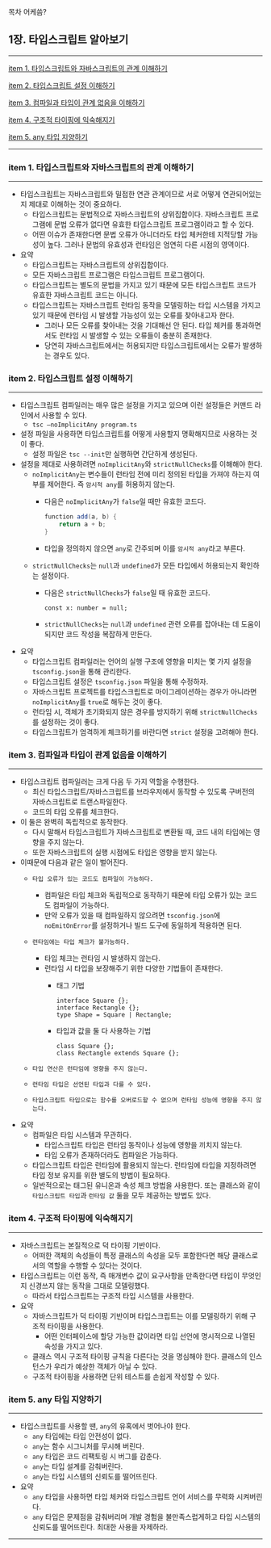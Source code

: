 목차 어케씀?

## 1장. 타입스크립트 알아보기

---

[item 1. 타입스크립트와 자바스크립트의 관계 이해하기](#item-1-타입스크립트와-자바스크립트의-관계-이해하기)

[item 2. 타입스크립트 설정 이해하기](#item-2-타입스크립트-설정-이해하기)

[item 3. 컴파일과 타입이 관계 없음을 이해하기](#item-3-컴파일과-타입이-관계-없음을-이해하기)

[item 4. 구조적 타이핑에 익숙해지기](#item-4-구조적-타이핑에-익숙해지기)

[item 5. any 타입 지양하기](#item-5-any-타입-지양하기)

---


### item 1. 타입스크립트와 자바스크립트의 관계 이해하기

---

- 타입스크립트는 자바스크립트와 밀접한 연관 관계이므로 서로 어떻게 연관되어있는지 제대로 이해하는 것이 중요하다.
    - 타입스크립트는 문법적으로 자바스크립트의 상위집합이다. 자바스크립트 프로그램에 문법 오류가 없다면 유효한 타입스크립트 프로그램이라고 할 수 있다.
    - 어떤 이슈가 존재한다면 문법 오류가 아니더라도 타입 체커한테 지적당할 가능성이 높다. 그러나 문법의 유효성과 런타임은 엄연히 다른 시점의 영역이다.
- 요약
    - 타입스크립트는 자바스크립트의 상위집합이다.
    - 모든 자바스크립트 프로그램은 타입스크립트 프로그램이다.
    - 타입스크립트는 별도의 문법을 가지고 있기 때문에 모든 타입스크립트 코드가 유효한 자바스크립트 코드는 아니다.
    - 타입스크립트는 자바스크립트 런타임 동작을 모델링하는 타입 시스템을 가지고 있기 때문에 런타임 시 발생할 가능성이 있는 오류를 찾아내고자 한다.
        - 그러나 모든 오류를 찾아내는 것을 기대해선 안 된다. 타입 체커를 통과하면서도 런타임 시 발생할 수 있는 오류들이 충분히 존재한다.
        - 당연히 자바스크립트에서는 허용되지만 타입스크립트에서는 오류가 발생하는 경우도 있다.

### item 2. 타입스크립트 설정 이해하기

---

- 타입스크립트 컴파일러는 매우 많은 설정을 가지고 있으며 이런 설정들은 커맨드 라인에서 사용할 수 있다.
    - `tsc —noImplicitAny program.ts`
- 설정 파일을 사용하면 타입스크립트를 어떻게 사용할지 명확해지므로 사용하는 것이 좋다.
    - 설정 파일은 `tsc --init`만 실행하면 간단하게 생성된다.
- 설정을 제대로 사용하려면 `noImplicitAny`와 `strictNullChecks`를 이해해야 한다.
    - `noImplicitAny`는 변수들이 런타임 전에 미리 정의된 타입을 가져야 하는지 여부를 제어한다. 즉 `암시적 any`를 허용하지 않는다.
        - 다음은 `noImplicitAny`가 `false`일 때만 유효한 코드다.

            ```java
            function add(a, b) {
            	return a + b;
            }
            ```

        - 타입을 정의하지 않으면 `any`로 간주되며 이를 `암시적 any`라고 부른다.
    - `strictNullChecks`는 `null`과 `undefined`가 모든 타입에서 허용되는지 확인하는 설정이다.
        - 다음은 `strictNullChecks`가 `false`일 때 유효한 코드다.

            ```tsx
            const x: number = null;
            ```

        - `strictNullChecks`는 `null`과 `undefined` 관련 오류를 잡아내는 데 도움이 되지만 코드 작성을 복잡하게 만든다.
- 요약
    - 타입스크립트 컴파일러는 언어의 실행 구조에 영향을 미치는 몇 가지 설정을 `tsconfig.json`을 통해 관리한다.
    - 타입스크립트 설정은 `tsconfig.json` 파일을 통해 수정하자.
    - 자바스크립트 프로젝트를 타입스크립트로 마이그레이션하는 경우가 아니라면 `noImplicitAny`를 `true`로 해두는 것이 좋다.
    - 런타임 시, 객체가 초기화되지 않은 경우를 방지하기 위해 `strictNullChecks`를 설정하는 것이 좋다.
    - 타입스크립트가 엄격하게 체크하기를 바란다면 `strict` 설정을 고려해야 한다.

### item 3. 컴파일과 타입이 관계 없음을 이해하기

---

- 타입스크립트 컴파일러는 크게 다음 두 가지 역할을 수행한다.
    - 최신 타입스크립트/자바스크립트를 브라우저에서 동작할 수 있도록 구버전의 자바스크립트로 트랜스파일한다.
    - 코드의 타입 오류를 체크한다.
- 이 둘은 완벽히 독립적으로 동작한다.
    - 다시 말해서 타입스크립트가 자바스크립트로 변환될 때, 코드 내의 타입에는 영향을 주지 않는다.
    - 또한 자바스크립트의 실행 시점에도 타입은 영향을 받지 않는다.
- 이때문에 다음과 같은 일이 벌어진다.
    - `타입 오류가 있는 코드도 컴파일이 가능하다.`
        - 컴파일은 타입 체크와 독립적으로 동작하기 때문에 타입 오류가 있는 코드도 컴파일이 가능하다.
        - 만약 오류가 있을 때 컴파일하지 않으려면 `tsconfig.json`에 `noEmitOnError`를 설정하거나 빌드 도구에 동일하게 적용하면 된다.
    - `런타임에는 타입 체크가 불가능하다.`
        - 타입 체크는 런타임 시 발생하지 않는다.
        - 런타임 시 타입을 보장해주기 위한 다양한 기법들이 존재한다.
            - 태그 기법

                ```tsx
                interface Square {};
                interface Rectangle {};
                type Shape = Square | Rectangle;
                ```

            - 타입과 값을 둘 다 사용하는 기법

                ```tsx
                class Square {};
                class Rectangle extends Square {};
                ```

    - `타입 연산은 런타임에 영향을 주지 않는다.`
    - `런타임 타입은 선언된 타입과 다를 수 있다.`
    - `타입스크립트 타입으로는 함수를 오버로드할 수 없으며 런타임 성능에 영향을 주지 않는다.`
- 요약
    - 컴파일은 타입 시스템과 무관하다.
        - 타입스크립트 타입은 런타임 동작이나 성능에 영향을 끼치지 않는다.
        - 타입 오류가 존재하더라도 컴파일은 가능하다.
    - 타입스크립트 타입은 런타임에 활용되지 않는다. 런타임에 타입을 지정하려면 타입 정보 유지를 위한 별도의 방법이 필요하다.
    - 일반적으로는 태그된 유니온과 속성 체크 방법을 사용한다. 또는 클래스와 같이 `타입스크립트 타입`과 `런타임 값` 둘을 모두 제공하는 방법도 있다.

### item 4. 구조적 타이핑에 익숙해지기

---

- 자바스크립트는 본질적으로 덕 타이핑 기반이다.
    - 어떠한 객체의 속성들이 특정 클래스의 속성을 모두 포함한다면 해당 클래스로서의 역할을 수행할 수 있다는 것이다.
- 타입스크립트는 이런 동작, 즉 매개변수 값이 요구사항을 만족한다면 타입이 무엇인지 신경쓰지 않는 동작을 그대로 모델링했다.
    - 따라서 타입스크립트는 구조적 타입 시스템을 사용한다.
- 요약
    - 자바스크립트가 덕 타이핑 기반이며 타입스크립트는 이를 모델링하기 위해 구조적 타이핑을 사용한다.
        - 어떤 인터페이스에 할당 가능한 값이라면 타입 선언에 명시적으로 나열된 속성을 가지고 있다.
    - 클래스 역시 구조적 타이핑 규칙을 다른다는 것을 명심해야 한다. 클래스의 인스턴스가 우리가 예상한 객체가 아닐 수 있다.
    - 구조적 타이핑을 사용하면 단위 테스트를 손쉽게 작성할 수 있다.

### item 5. any 타입 지양하기

---

- 타입스크립트를 사용할 땐, `any`의 유혹에서 벗어나야 한다.
    - `any` 타입에는 타입 안전성이 없다.
    - `any`는 함수 시그니처를 무시해 버린다.
    - `any` 타입은 코드 리팩토링 시 버그를 감춘다.
    - `any`는 타입 설계를 감춰버린다.
    - `any`는 타입 시스템의 신뢰도를 떨어뜨린다.
- 요약
    - `any` 타입을 사용하면 타입 체커와 타입스크립트 언어 서비스를 무력화 시켜버린다.
    - `any` 타입은 문제점을 감춰버리며 개발 경험을 불만족스럽게하고 타입 시스템의 신뢰도를 떨어뜨린다. 최대한 사용을 자제하라.

---